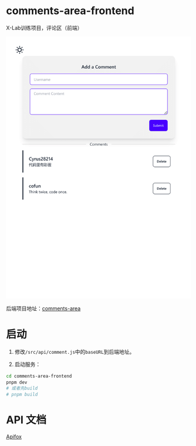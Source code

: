 # comments-area-frontend

X-Lab训练项目，评论区（前端）

![UI](./UI.png)

后端项目地址：[comments-area](https://github.com/cyrus28214/comments-area)

# 启动

1. 修改`/src/api/comment.js`中的`baseURL`到后端地址。

2. 启动服务：
```bash
cd comments-area-frontend
pnpm dev
# 或者先build
# pnpm build
```

# API 文档

[Apifox](https://cdsumry6a7.apifox.cn)

